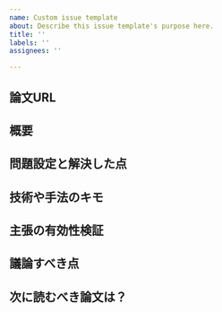 ```yaml
---
name: Custom issue template
about: Describe this issue template's purpose here.
title: ''
labels: ''
assignees: ''

---
```


## 論文URL
## 概要
## 問題設定と解決した点
## 技術や手法のキモ
## 主張の有効性検証
## 議論すべき点
## 次に読むべき論文は？
